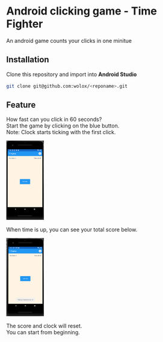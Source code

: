 # Android clicking game - Time Fighter
An android game counts your clicks in one minitue

## Installation
Clone this repository and import into **Android Studio**
```bash
git clone git@github.com:wolox/<reponame>.git
```

## Feature
How fast can you click in 60 seconds? <br/>
Start the game by clicking on the blue button.<br/>
Note: Clock starts ticking with the first click.<br/>

<img src="https://github.com/yahancheng/Android_clicking_game/blob/main/main.png" alt="Start by clicking the button" width="100"/>


When time is up, you can see your total score below.

<img src="https://github.com/yahancheng/Android_clicking_game/blob/main/endGame.png" alt="End of game" width="100"/>


The score and clock will reset.<br/>
You can start from beginning.